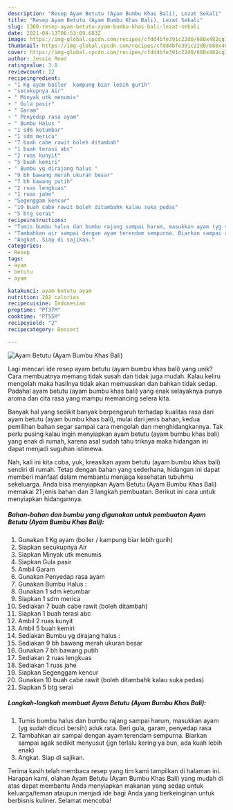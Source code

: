 ```yaml
---
description: "Resep Ayam Betutu (Ayam Bumbu Khas Bali), Lezat Sekali"
title: "Resep Ayam Betutu (Ayam Bumbu Khas Bali), Lezat Sekali"
slug: 1360-resep-ayam-betutu-ayam-bumbu-khas-bali-lezat-sekali
date: 2021-04-13T06:53:09.683Z
image: https://img-global.cpcdn.com/recipes/cfdd4bfe391c22d0/680x482cq70/ayam-betutu-ayam-bumbu-khas-bali-foto-resep-utama.jpg
thumbnail: https://img-global.cpcdn.com/recipes/cfdd4bfe391c22d0/680x482cq70/ayam-betutu-ayam-bumbu-khas-bali-foto-resep-utama.jpg
cover: https://img-global.cpcdn.com/recipes/cfdd4bfe391c22d0/680x482cq70/ayam-betutu-ayam-bumbu-khas-bali-foto-resep-utama.jpg
author: Jessie Reed
ratingvalue: 3.8
reviewcount: 12
recipeingredient:
- "1 Kg ayam boiler  kampung biar lebih gurih"
- "secukupnya Air"
- " Minyak utk menumis"
- " Gula pasir"
- " Garam"
- " Penyedap rasa ayam"
- " Bumbu Halus "
- "1 sdm ketumbar"
- "1 sdm merica"
- "7 buah cabe rawit boleh ditambah"
- "1 buah terasi abc"
- "2 ruas kunyit"
- "5 buah kemiri"
- " Bumbu yg dirajang halus "
- "9 bh bawang merah ukuran besar"
- "7 bh bawang putih"
- "2 ruas lengkuas"
- "1 ruas jahe"
- "Segenggam kencur"
- "10 buah cabe rawit boleh ditambahk kalau suka pedas"
- "5 btg serai"
recipeinstructions:
- "Tumis bumbu halus dan bumbu rajang sampai harum, masukkan ayam (yg sudah dicuci bersih) aduk rata. Beri gula, garam, penyedap rasa"
- "Tambahkan air sampai dengan ayam terendam sempurna. Biarkan sampai agak sedikit menyusut (jgn terlalu kering ya bun, ada kuah lebih enak)"
- "Angkat. Siap di sajikan."
categories:
- Resep
tags:
- ayam
- betutu
- ayam

katakunci: ayam betutu ayam 
nutrition: 202 calories
recipecuisine: Indonesian
preptime: "PT37M"
cooktime: "PT55M"
recipeyield: "2"
recipecategory: Dessert

---
```



![Ayam Betutu (Ayam Bumbu Khas Bali)](https://img-global.cpcdn.com/recipes/cfdd4bfe391c22d0/680x482cq70/ayam-betutu-ayam-bumbu-khas-bali-foto-resep-utama.jpg)

Lagi mencari ide resep ayam betutu (ayam bumbu khas bali) yang unik? Cara membuatnya memang tidak susah dan tidak juga mudah. Kalau keliru mengolah maka hasilnya tidak akan memuaskan dan bahkan tidak sedap. Padahal ayam betutu (ayam bumbu khas bali) yang enak selayaknya punya aroma dan cita rasa yang mampu memancing selera kita.



Banyak hal yang sedikit banyak berpengaruh terhadap kualitas rasa dari ayam betutu (ayam bumbu khas bali), mulai dari jenis bahan, kedua pemilihan bahan segar sampai cara mengolah dan menghidangkannya. Tak perlu pusing kalau ingin menyiapkan ayam betutu (ayam bumbu khas bali) yang enak di rumah, karena asal sudah tahu triknya maka hidangan ini dapat menjadi suguhan istimewa.


Nah, kali ini kita coba, yuk, kreasikan ayam betutu (ayam bumbu khas bali) sendiri di rumah. Tetap dengan bahan yang sederhana, hidangan ini dapat memberi manfaat dalam membantu menjaga kesehatan tubuhmu sekeluarga. Anda bisa menyiapkan Ayam Betutu (Ayam Bumbu Khas Bali) memakai 21 jenis bahan dan 3 langkah pembuatan. Berikut ini cara untuk menyiapkan hidangannya.

<!--inarticleads1-->

##### Bahan-bahan dan bumbu yang digunakan untuk pembuatan Ayam Betutu (Ayam Bumbu Khas Bali):

1. Gunakan 1 Kg ayam (boiler / kampung biar lebih gurih)
1. Siapkan secukupnya Air
1. Siapkan  Minyak utk menumis
1. Siapkan  Gula pasir
1. Ambil  Garam
1. Gunakan  Penyedap rasa ayam
1. Gunakan  Bumbu Halus :
1. Gunakan 1 sdm ketumbar
1. Siapkan 1 sdm merica
1. Sediakan 7 buah cabe rawit (boleh ditambah)
1. Siapkan 1 buah terasi abc
1. Ambil 2 ruas kunyit
1. Ambil 5 buah kemiri
1. Sediakan  Bumbu yg dirajang halus :
1. Sediakan 9 bh bawang merah ukuran besar
1. Gunakan 7 bh bawang putih
1. Sediakan 2 ruas lengkuas
1. Sediakan 1 ruas jahe
1. Siapkan Segenggam kencur
1. Gunakan 10 buah cabe rawit (boleh ditambahk kalau suka pedas)
1. Siapkan 5 btg serai




<!--inarticleads2-->

##### Langkah-langkah membuat Ayam Betutu (Ayam Bumbu Khas Bali):

1. Tumis bumbu halus dan bumbu rajang sampai harum, masukkan ayam (yg sudah dicuci bersih) aduk rata. Beri gula, garam, penyedap rasa
1. Tambahkan air sampai dengan ayam terendam sempurna. Biarkan sampai agak sedikit menyusut (jgn terlalu kering ya bun, ada kuah lebih enak)
1. Angkat. Siap di sajikan.




Terima kasih telah membaca resep yang tim kami tampilkan di halaman ini. Harapan kami, olahan Ayam Betutu (Ayam Bumbu Khas Bali) yang mudah di atas dapat membantu Anda menyiapkan makanan yang sedap untuk keluarga/teman ataupun menjadi ide bagi Anda yang berkeinginan untuk berbisnis kuliner. Selamat mencoba!
